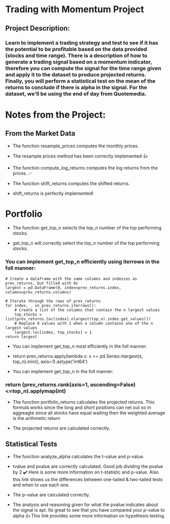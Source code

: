 
# Trading with Momentum Project

## Project Description: 

### Learn to implement a trading strategy and test to see if it has the potential to be profitable based on the data provided (stocks and time range). There is a description of how to generate a trading signal based on a momentum indicator, therefore you can compute the signal for the time range given and apply it to the dataset to produce projected returns. Finally, you will perform a statistical test on the mean of the returns to conclude if there is alpha in the signal. For the dataset, we'll be using the end of day from Quotemedia.


# Notes from the Project: 

## From the Market Data

- The function resample_prices computes the monthly prices.

- The resample prices method has been correctly implemented :+1:

- The function compute_log_returns computes the log returns from the prices.
:white_check_mark:

- The function shift_returns computes the shifted returns.

- shift_returns is perfectly implemented!

# Portfolio

- The function get_top_n selects the top_n number of the top performing stocks.

- get_top_n will correctly select the top_n number of the top performing stocks.

### You can implement get_top_n efficiently using iterrows in the foll manner:

    # Create a dataframe with the same columns and indeices as prev_returns, but filled with 0s
    largest = pd.DataFrame(0, index=prev_returns.index, columns=prev_returns.columns)

    # Iterate through the rows of prev_returns
    for index, _ in prev_returns.iterrows():
        # Create a list of the columns that contain the n largest values
        top_stocks = list(prev_returns.loc[index].nlargest(top_n).index.get_values())
        # Replace 0 values with 1 when a column contains one of the n largest values 
        largest.loc[index, top_stocks] = 1
    return largest

- You can implement get_top_n most efficiently in the foll manner:

- return prev_returns.apply(lambda x: x >= pd.Series.nlargest(x, top_n).min(), axis=1).astype('int64')

- You can implement get_top_n in the foll manner:

### return (prev_returns.rank(axis=1, ascending=False)<=top_n).applymap(int)

- The function portfolio_returns calculates the projected returns. This formula works since the long and short positions can net out so in aggreagte since all stocks have equal waiting then the weighted average is the arithmetic return

- The projected returns are calculated correctly.

## Statistical Tests

- The function analyze_alpha calculates the t-value and p-value.

- tvalue and pvalue are correctly calculated. Good job dividing the pvalue by 2 :heavy_check_mark:
Here is some more information on t-statistic and p-value. Also this link shows us the differences between one-tailed & two-tailed tests and when to use each one.

- The p-value are calculated correctly.

- The analysis and reasoning given for what the pvalue indicates about the signal is apt. Its great to see that you have compared your p-value to alpha :+1: This link provides some more information on hypothesis testing.

